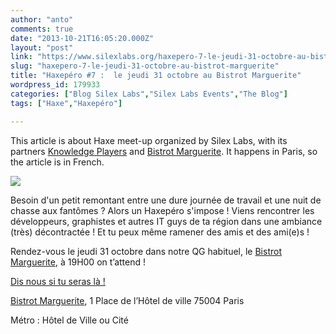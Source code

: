 ```yaml
---
author: "anto"
comments: true
date: "2013-10-21T16:05:20.000Z"
layout: "post"
link: "https://www.silexlabs.org/haxepero-7-le-jeudi-31-octobre-au-bistrot-marguerite/"
slug: "haxepero-7-le-jeudi-31-octobre-au-bistrot-marguerite"
title: "Haxepéro #7 :  le jeudi 31 octobre au Bistrot Marguerite"
wordpress_id: 179933
categories: ["Blog Silex Labs","Silex Labs Events","The Blog"]
tags: ["Haxe","Haxepéro"]

---
```

This article is about Haxe meet-up organized by Silex Labs, with its partners [Knowledge Players](http://www.knowledge-players.com/) and [Bistrot Marguerite](https://plus.google.com/106096274486091738489/about?hl=fr). It happens in Paris, so the article is in French.

![](https://www.silexlabs.org/wp-content/uploads/2013/10/haxepero-31-octobre-new-11.png)

Besoin d'un petit remontant entre une dure journée de travail et une nuit de chasse aux fantômes ?
Alors un Haxepéro s'impose ! Viens rencontrer les développeurs, graphistes et autres IT guys de ta région dans une ambiance (très) décontractée !
Et tu peux même ramener des amis et des ami(e)s !

Rendez-vous le jeudi 31 octobre dans notre QG habituel, le [Bistrot Marguerite](https://plus.google.com/106096274486091738489/about?hl=fr), à 19H00 on t’attend !

[Dis nous si tu seras là !](https://plus.google.com/u/0/events/csc8n7eo8l4ph55b21d8c0krguk)

[Bistrot Marguerite](https://plus.google.com/106096274486091738489/about?hl=fr), 1 Place de l’Hôtel de ville 75004 Paris‎

Métro : Hôtel de Ville ou Cité

